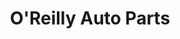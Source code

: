 ---
title: "O'Reilly Auto Parts"
url: /waldron/oreilly-auto-parts-west-2nd-street/
shop: car parts
---